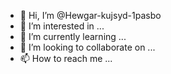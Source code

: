 - 👋 Hi, I’m @Hewgar-kujsyd-1pasbo
- 👀 I’m interested in ...
- 🌱 I’m currently learning ...
- 💞️ I’m looking to collaborate on ...
- 📫 How to reach me ...

<!---
Hewgar-kujsyd-1pasbo/Hewgar-kujsyd-1pasbo is a ✨ special ✨ repository because its `README.md` (this file) appears on your GitHub profile.
You can click the Preview link to take a look at your changes.
--->

